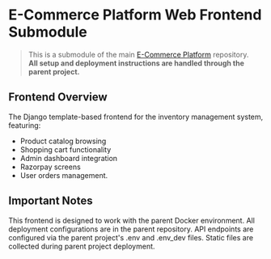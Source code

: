 # E-Commerce Platform Web Frontend Submodule

> This is a submodule of the main [E-Commerce Platform](https://github.com/him4lik/deploy-ecom) repository.  
> **All setup and deployment instructions are handled through the parent project.**

## Frontend Overview

The Django template-based frontend for the inventory management system, featuring:

- Product catalog browsing
- Shopping cart functionality
- Admin dashboard integration
- Razorpay screens
- User orders management.

## Important Notes

This frontend is designed to work with the parent Docker environment.
All deployment configurations are in the parent repository.
API endpoints are configured via the parent project's .env and .env_dev files.
Static files are collected during parent project deployment.
